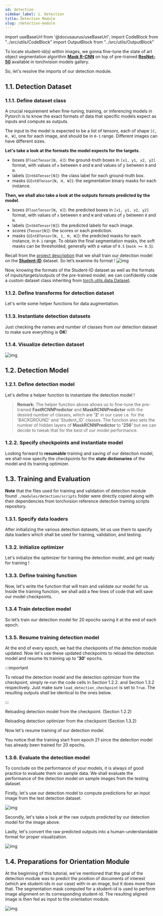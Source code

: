 ```yaml
---
id: detection
sidebar_label: 1. Detection
title: Detection Module
slug: /detection-module
---
```


import useBaseUrl from '@docusaurus/useBaseUrl';
import CodeBlock from "../src/utils/CodeBlock"
import OutputBlock from "../src/utils/OutputBlock"

To locate student-id(s) within images, we gonna fine-tune the state of art object segmentation algorithm [**Mask R-CNN**](https://arxiv.org/abs/1703.06870)  on top of pre-trained [**ResNet-50**](https://pytorch.org/docs/stable/torchvision/models.html#mask-r-cnn) available in torchvision models gallery.

So, let's resolve the imports of our detection module.
<CodeBlock file="detection_module_imports"></CodeBlock>

## **1.1. Detection Dataset**
### 1.1.1. Define dataset class
A crucial requirement when fine-tuning, training, or inferencing models in Pytorch is to know the exact formats of data that specific models expect as inputs and compute as outputs.

The input to the model is expected to be a list of tensors, each of shape ``[C, H, W]``, one for each image, and should be in ``0-1`` range. Different images can have different sizes.

**Let's take a look at the formats the model expects for the targets**.
*   boxes (``FloatTensor[N, 4]``): the ground-truth boxes in ``[x1, y1, x2, y2]`` format, with values of ``x`` between ``0`` and ``W`` and values of y between ``0`` and ``H``.
*   labels (``Int64Tensor[N]``): the class label for each ground-truth box.
*   masks (``UInt8Tensor[N, H, W]``): the segmentation binary masks for each instance.

**Then, we shall also take a look at the outputs formats predicted by the model**.
*   boxes (``FloatTensor[N, 4]``): the predicted boxes in ``[x1, y1, x2, y2]`` format, with values of ``x`` between ``0`` and ``W`` and values of ``y`` between ``0`` and ``H``.
*   labels (``Int64Tensor[N]``): the predicted labels for each image.
*   scores (``Tensor[N]``): the scores or each prediction.
*   masks (``UInt8Tensor[N, 1, H, W]``): the predicted masks for each instance, in ``0-1`` range. To obtain the final segmentation masks, the soft masks can be thresholded, generally with a value of ``0.5`` (``mask >= 0.5``).

Recall from the [project description](/introduction/#project-description/) that we shall train our detection model on the [**Student-ID**](https://github.com/MbassiJaphet/pytorch-for-information-extraction/tree/master/code/datasets/detection) dataset. So let’s examine its format !
![img](../static/img/detection-datasets.svg)

Now, knowing the formats of the Student-ID dataset as well as the formats of inputs/targets/outputs of the pre-trained model, we can confidently code a custom dataset class inheriting from [torch.utils.data.Dataset](https://pytorch.org/docs/stable/data.html#torch.utils.data.Dataset).
<CodeBlock file="detection_dataset"></CodeBlock>

### 1.1.2. Define transforms for detection dataset
Let's write some helper functions for data augmentation.
<CodeBlock file="detection_dataset_transforms"></CodeBlock>

### 1.1.3. Instantiate detection datasets
<CodeBlock file="detection_dataset_init"></CodeBlock>

Just checking the names and number of classes from our detection dataset to make sure everything is **OK**!
<CodeBlock file="detection_dataset_classes"></CodeBlock>
<OutputBlock file="detection_dataset_classes_output"></OutputBlock>

### 1.1.4. Visualize detection dataset
<CodeBlock file="detection_dataset_visualize"></CodeBlock>

![img](../static/img/detection-sample.svg)

## **1.2. Detection Model**
### 1.2.1. Define detection model
Let's define a helper function to instantiate the detection model !
<CodeBlock file="detection_model_init_function"></CodeBlock>

>**Remark:** The helper function above allows us to fine-tune the pre-trained **FastRCNNPredictor** and **MaskRCNNPredictor** with the desired number of classes, which are **'2'** in our case i.e. for the 'BACKGROUND' and 'Student_ID' classes. The function also sets the number of hidden layers of **MaskRCNNPredictor** to **'256'** but we can decide to tweak that for the best of our model performance.

### 1.2.2. Specify checkpoints and instantiate model 
Looking forward to **resumable** training and saving of our detection model, we shall now specify the checkpoints for the **state dictionaries** of the model and its training optimizer.
<CodeBlock file="detection_checkpoint"></CodeBlock>
<OutputBlock file="detection_checkpoint_output"></OutputBlock>

## **1.3. Training and Evaluation**
**Note** that the files used for training and validation of detection module found ``./modules/detection/scripts`` folder were directly copied along with their dependencies from torchvision reference detection training scripts repository.

### 1.3.1. Specify data loaders
After initializing the various detection datasets, let us use them to specify data loaders which shall be used for training, validation, and testing.
<CodeBlock file="detection_dataset_loaders"></CodeBlock>

### 1.3.2. Initialize optimizer
Let's initialize the optimizer for training the detection model, and get ready for training !
<CodeBlock file="detection_optimizer_init"></CodeBlock>

### 1.3.3. Define training function
Now, let's write the function that will train and validate our model for us. Inside the training function, we shall add a few lines of code that will save our model checkpoints.
<CodeBlock file="detection_model_train_function"></CodeBlock>

### 1.3.4 Train detection model
So let’s train our detection model for 20 epochs saving it at the end of each epoch.
<CodeBlock file="detection_model_train"></CodeBlock>
<OutputBlock file="detection_model_train_output"></OutputBlock>

### 1.3.5. Resume training detection model
At the end of every epoch, we had the checkpoints of the detection module updated. Now let's use these updated checkpoints to reload the detection model and resume its training up to **'30'** epochs.

:::important

To reload the detection model and the detection optimizer from the checkpoint, simply re-run the code cells in Section 1.2.2. and Section 1.3.2 respectively. Just make sure ``load_detection_checkpoint`` is set to ``True``. The resulting outputs shall be identical to the ones below.

:::

Reloading detection model from the checkpoint. (Section 1.2.2)
<OutputBlock file="detection_model_init_checkpoint_output"></OutputBlock>

Reloading detection optimizer from the checkpoint (Section 1.3.2)
<OutputBlock file="detection_optimizer_init_checkpoint_output"></OutputBlock>

Now let's resume training of our detection model.
<CodeBlock file="detection_model_train_resume"></CodeBlock>
<OutputBlock file="detection_model_train_resume_output"></OutputBlock>

You notice that the training start from epoch 21 since the detection model has already been trained for 20 epochs.

### 1.3.6. Evaluate the detection model
To conclude on the performance of your models, it is always of good practice to evaluate them on sample data. We shall evaluate the performance of the detection model on sample images from the testing dataset.

Firstly, let's use our detection model to compute predictions for an input image from the test detection dataset.
<CodeBlock file="detection_model_predict"></CodeBlock>

![img](../static/img/student-id-01.svg)

Secondly, let's take a look at the raw outputs predicted by our detection model for the image above.
<CodeBlock file="detection_model_predictions_raw"></CodeBlock>
<OutputBlock file="detection_model_predictions_raw_output"></OutputBlock>

Lastly, let's convert the raw predicted outputs into a human-understandable format for proper visualization.
<CodeBlock file="detection_model_predictions_visualize"></CodeBlock>

![img](../static/img/detection-prediction.svg)

## **1.4. Preparations for Orientation Module**
At the beginning of this tutorial, we've mentioned that the goal of the detection module was to predict the position of documents of interest (which are student-ids in our case) with-in an image, but it does more than that. The segmentation mask computed for a student-id is used to perform image alignment on its corresponding student-id. The resulting aligned image is then fed as input to the orientation module.
<CodeBlock file="detection_module_preparations"></CodeBlock>

![img](../static/img/image-alignment.svg)
